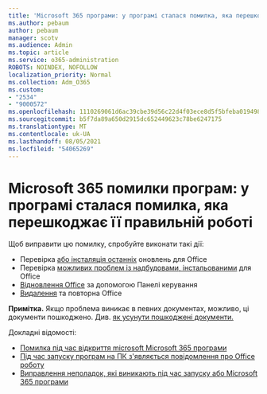 ```yaml
---
title: 'Microsoft 365 програми: у програмі сталася помилка, яка перешкоджає її правильній роботі'
ms.author: pebaum
author: pebaum
manager: scotv
ms.audience: Admin
ms.topic: article
ms.service: o365-administration
ROBOTS: NOINDEX, NOFOLLOW
localization_priority: Normal
ms.collection: Adm_O365
ms.custom:
- "2534"
- "9000572"
ms.openlocfilehash: 1110269061d6ac39cbe39d56c22d4f03ece8d5f5bfeba01949899bccc724bf45
ms.sourcegitcommit: b5f7da89a650d2915dc652449623c78be6247175
ms.translationtype: MT
ms.contentlocale: uk-UA
ms.lasthandoff: 08/05/2021
ms.locfileid: "54065269"
---
```

# <a name="microsoft-365-apps-error-app-has-run-into-an-error-that-is-preventing-it-from-working-correctly"></a>Microsoft 365 помилки програм: у програмі сталася помилка, яка перешкоджає її правильній роботі

Щоб виправити цю помилку, спробуйте виконати такі дії:

- Перевірка [або інсталяція останніх](https://support.office.com/article/update-office-and-your-computer-with-microsoft-update-2ab296f3-7f03-43a2-8e50-46de917611c5) оновлень для Office
- Перевірка [можливих проблем із надбудовами, інстальованими](https://support.office.com/article/powerpoint-isn-t-responding-hangs-or-freezes-652ede6e-e3d2-449a-a07f-8c800dfb948d?ocmsassetID=HA104114659&CorrelationId=98329f6f-f51f-4f44-a876-4142c3583312#bkmk_addins) для Office
- [Відновлення Office](https://support.office.com/article/repair-an-office-application-7821d4b6-7c1d-4205-aa0e-a6b40c5bb88b) за допомогою Панелі керування
- [Видалення](https://support.office.com/article/uninstall-office-from-a-pc-9dd49b83-264a-477a-8fcc-2fdf5dbf61d8) та повторна Office

**Примітка.** Якщо проблема виникає в певних документах, можливо, ці документи пошкоджено. Див. [як усунути пошкоджені документи.](https://docs.microsoft.com/office/troubleshoot/word/damaged-documents-in-word)

Докладні відомості: 

- [Помилка під час відкриття microsoft Microsoft 365 програми](https://support.office.com/article/error-when-opening-microsoft-office-apps-b84b6a63-4b8c-46ec-ae9a-ad91d6160d72)
- [Під час запуску програм на ПК з'являється повідомлення про Office роботу](https://support.office.com/article/i-get-a-stopped-working-error-when-i-start-office-applications-on-my-pc-52bd7985-4e99-4a35-84c8-2d9b8301a2fa)
- [Виправлення неполадок, які виникають під час запуску або Microsoft 365 програми](https://docs.microsoft.com/office/troubleshoot/word/issues-when-start-or-use-word)